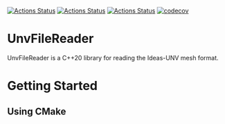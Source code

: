 [![Actions Status](https://github.com/JanBrekelmans/UnvFileReader/workflows/MacOs/badge.svg)](https://github.com/JanBrekelmans/UnvFileReader/actions)
[![Actions Status](https://github.com/JanBrekelmans/UnvFileReader/workflows/Windows/badge.svg)](https://github.com/JanBrekelmans/UnvFileReader/actions)
[![Actions Status](https://github.com/JanBrekelmans/UnvFileReader/workflows/Ubuntu/badge.svg)](https://github.com/JanBrekelmans/UnvFileReader/actions)
[![codecov](https://codecov.io/gh/JanBrekelmans/UnvFileReader/graph/badge.svg?token=F30MMNG9UB)](https://codecov.io/gh/JanBrekelmans/UnvFileReader)
# UnvFileReader
UnvFileReader is a C++20 library for reading the Ideas-UNV mesh format.

# Getting Started
## Using CMake

